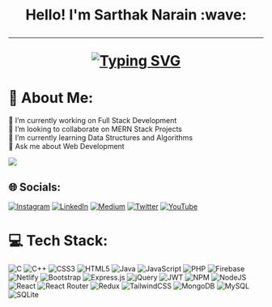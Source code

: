 <h1 align="center">
Hello! I'm Sarthak Narain :wave:
<hr>

<a href="https://git.io/typing-svg"><img src="https://readme-typing-svg.demolab.com?font=Fira+Code&pause=1000&center=true&vCenter=true&width=435&lines=Computer+Science+Student;Full+Stack+Web+Developer;DS+Algo+Enthusiast;Exploring+and+Learning+Everyday" alt="Typing SVG" /></a>

# 💫 About Me:
🔭 I’m currently working on Full Stack Development<br>👯 I’m looking to collaborate on MERN Stack Projects<br>🌱 I’m currently learning Data Structures and Algorithms<br>💬 Ask me about Web Development<br>
  

![](https://komarev.com/ghpvc/?username=sarthaknarain2x)

## 🌐 Socials:
[![Instagram](https://img.shields.io/badge/Instagram-%23E4405F.svg?logo=Instagram&logoColor=white)](https://instagram.com/sarthakknarain) [![LinkedIn](https://img.shields.io/badge/LinkedIn-%230077B5.svg?logo=linkedin&logoColor=white)](https://linkedin.com/in/sarthak-narain) [![Medium](https://img.shields.io/badge/Medium-12100E?logo=medium&logoColor=white)](https://medium.com/@sarthaknarain_55522) [![Twitter](https://img.shields.io/badge/Twitter-%231DA1F2.svg?logo=Twitter&logoColor=white)](https://twitter.com/SarthakNarain1) [![YouTube](https://img.shields.io/badge/YouTube-%23FF0000.svg?logo=YouTube&logoColor=white)](https://youtube.com/@sarthaknarain2393) 

# 💻 Tech Stack:
![C](https://img.shields.io/badge/c-%2300599C.svg?style=for-the-badge&logo=c&logoColor=white) ![C++](https://img.shields.io/badge/c++-%2300599C.svg?style=for-the-badge&logo=c%2B%2B&logoColor=white) ![CSS3](https://img.shields.io/badge/css3-%231572B6.svg?style=for-the-badge&logo=css3&logoColor=white) ![HTML5](https://img.shields.io/badge/html5-%23E34F26.svg?style=for-the-badge&logo=html5&logoColor=white) ![Java](https://img.shields.io/badge/java-%23ED8B00.svg?style=for-the-badge&logo=java&logoColor=white) ![JavaScript](https://img.shields.io/badge/javascript-%23323330.svg?style=for-the-badge&logo=javascript&logoColor=%23F7DF1E) ![PHP](https://img.shields.io/badge/php-%23777BB4.svg?style=for-the-badge&logo=php&logoColor=white) ![Firebase](https://img.shields.io/badge/firebase-%23039BE5.svg?style=for-the-badge&logo=firebase) ![Netlify](https://img.shields.io/badge/netlify-%23000000.svg?style=for-the-badge&logo=netlify&logoColor=#00C7B7) ![Bootstrap](https://img.shields.io/badge/bootstrap-%23563D7C.svg?style=for-the-badge&logo=bootstrap&logoColor=white) ![Express.js](https://img.shields.io/badge/express.js-%23404d59.svg?style=for-the-badge&logo=express&logoColor=%2361DAFB) ![jQuery](https://img.shields.io/badge/jquery-%230769AD.svg?style=for-the-badge&logo=jquery&logoColor=white) ![JWT](https://img.shields.io/badge/JWT-black?style=for-the-badge&logo=JSON%20web%20tokens) ![NPM](https://img.shields.io/badge/NPM-%23000000.svg?style=for-the-badge&logo=npm&logoColor=white) ![NodeJS](https://img.shields.io/badge/node.js-6DA55F?style=for-the-badge&logo=node.js&logoColor=white) ![React](https://img.shields.io/badge/react-%2320232a.svg?style=for-the-badge&logo=react&logoColor=%2361DAFB) ![React Router](https://img.shields.io/badge/React_Router-CA4245?style=for-the-badge&logo=react-router&logoColor=white) ![Redux](https://img.shields.io/badge/redux-%23593d88.svg?style=for-the-badge&logo=redux&logoColor=white) ![TailwindCSS](https://img.shields.io/badge/tailwindcss-%2338B2AC.svg?style=for-the-badge&logo=tailwind-css&logoColor=white) ![MongoDB](https://img.shields.io/badge/MongoDB-%234ea94b.svg?style=for-the-badge&logo=mongodb&logoColor=white) ![MySQL](https://img.shields.io/badge/mysql-%2300f.svg?style=for-the-badge&logo=mysql&logoColor=white) ![SQLite](https://img.shields.io/badge/sqlite-%2307405e.svg?style=for-the-badge&logo=sqlite&logoColor=white)

<!--# 📊 GitHub Stats:
![](https://github-readme-stats.vercel.app/api?username=sarthaknarain2x&theme=dark&hide_border=false&include_all_commits=false&count_private=false)<br/>
![](https://github-readme-streak-stats.herokuapp.com/?user=sarthaknarain2x&theme=dark&hide_border=false)<br/>
![](https://github-readme-stats.vercel.app/api/top-langs/?username=sarthaknarain2x&theme=dark&hide_border=false&include_all_commits=false&count_private=false&layout=compact)

---

Proudly created with GPRM ( https://gprm.itsvg.in ) -->
